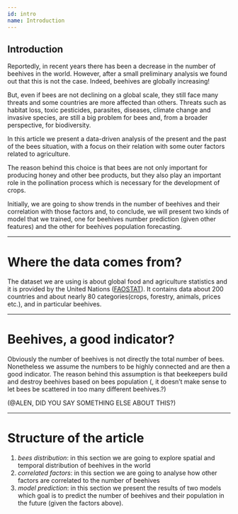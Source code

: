 ```yaml
---
id: intro
name: Introduction
---
```


## Introduction
Reportedly, in recent years there has been a decrease in the number of beehives in the world. However, after a small preliminary analysis we found out that this is not the case. Indeed, beehives are globally increasing!

But, even if bees are not declining on a global scale, they still face many threats and some countries are more affected than others. Threats such as habitat loss, toxic pesticides, parasites, diseases, climate change and invasive species, are still a big problem for bees and, from a broader perspective, for biodiversity.

In this article we present a data-driven analysis of the present and the past of the bees situation, with a focus on their relation with some outer factors related to agriculture.

The reason behind this choice is that bees are not only important for producing honey and other bee products, but they also play an important role in the pollination process which is necessary for the development of crops.

Initially, we are going to show trends in the number of beehives and their correlation with those factors and, to conclude, we will present two kinds of model that we trained, one for beehives number prediction (given other features) and the other for beehives population forecasting.

------

# Where the data comes from?
The dataset we are using is about global food and agriculture statistics and it is provided by the United Nations ([FAOSTAT](http://www.fao.org/faostat/en/#home "FAOSTAT")). It contains data about 200 countries and about nearly 80 categories(crops, forestry, animals, prices etc.), and in particular beehives. 

------

# Beehives, a good indicator?
Obviously the number of beehives is not directly the total number of bees. Nonetheless we assume the numbers to be highly connected and are then a good indicator. 
The reason behind this assumption is that beekeepers build and destroy beehives based on bees population (, it doesn’t make sense to let bees be scattered in too many different beehives.?) 

(@ALEN, DID YOU SAY SOMETHING ELSE ABOUT THIS?) 

------

# Structure of the article
1. *bees distribution*: in this section we are going to explore spatial and temporal distribution of beehives in the world
2. *correlated factors*: in this section we are going to analyse how other factors are correlated to the number of beehives
3. *model prediction*: in this section we present the results of two models which goal is to predict the number of beehives and their population in the future (given the factors above).